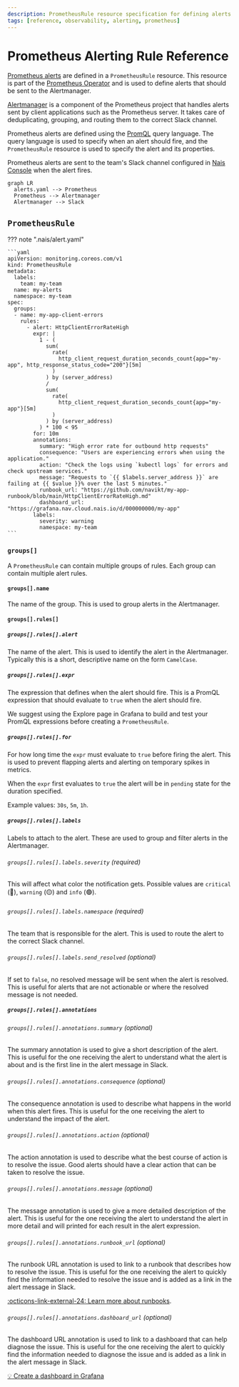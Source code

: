 ```yaml
---
description: PrometheusRule resource specification for defining alerts in Prometheus.
tags: [reference, observability, alerting, prometheus]
---
```


# Prometheus Alerting Rule Reference

[Prometheus alerts][prometheus-alerting-rule] are defined in a `PrometheusRule` resource. This resource is part of the [Prometheus Operator][prometheus-operator] and is used to define alerts that should be sent to the Alertmanager.

[Alertmanager][alertmanager] is a component of the Prometheus project that handles alerts sent by client applications such as the Prometheus server. It takes care of deduplicating, grouping, and routing them to the correct Slack channel.

Prometheus alerts are defined using the [PromQL](../../metrics/reference/promql.md) query language. The query language is used to specify when an alert should fire, and the `PrometheusRule` resource is used to specify the alert and its properties.

Prometheus alerts are sent to the team's Slack channel configured in [Nais Console](../../../operate/console.md) when the alert fires.

```mermaid
graph LR
  alerts.yaml --> Prometheus
  Prometheus --> Alertmanager
  Alertmanager --> Slack
```

[prometheus-operator]: https://github.com/prometheus-operator/prometheus-operator
[alertmanager]: https://prometheus.io/docs/alerting/latest/alertmanager/
[prometheus-alerting-rule]: https://prometheus.io/docs/prometheus/latest/configuration/alerting_rules/

## `PrometheusRule`

??? note ".nais/alert.yaml"

    ```yaml
    apiVersion: monitoring.coreos.com/v1
    kind: PrometheusRule
    metadata:
      labels:
        team: my-team
      name: my-alerts
      namespace: my-team
    spec:
      groups:
      - name: my-app-client-errors
        rules:
          - alert: HttpClientErrorRateHigh
            expr: |
              1 - (
                sum(
                  rate(
                    http_client_request_duration_seconds_count{app="my-app", http_response_status_code="200"}[5m]
                  )
                ) by (server_address)
                /
                sum(
                  rate(
                    http_client_request_duration_seconds_count{app="my-app"}[5m]
                  )
                ) by (server_address)
              ) * 100 < 95
            for: 10m
            annotations:
              summary: "High error rate for outbound http requests"
              consequence: "Users are experiencing errors when using the application."
              action: "Check the logs using `kubectl logs` for errors and check upstream services."
              message: "Requests to `{{ $labels.server_address }}` are failing at {{ $value }}% over the last 5 minutes."
              runbook_url: "https://github.com/navikt/my-app-runbook/blob/main/HttpClientErrorRateHigh.md"
              dashboard_url: "https://grafana.nav.cloud.nais.io/d/000000000/my-app"
            labels:
              severity: warning
              namespace: my-team
    ```

### `groups[]`

A `PrometheusRule` can contain multiple groups of rules. Each group can contain multiple alert rules.

#### `groups[].name`

The name of the group. This is used to group alerts in the Alertmanager.

#### `groups[].rules[]`

##### `groups[].rules[].alert`

The name of the alert. This is used to identify the alert in the Alertmanager. Typically this is a short, descriptive name on the form `CamelCase`.

##### `groups[].rules[].expr`

The expression that defines when the alert should fire. This is a PromQL expression that should evaluate to `true` when the alert should fire.

We suggest using the Explore page in Grafana to build and test your PromQL expressions before creating a `PrometheusRule`.

##### `groups[].rules[].for`

For how long time the `expr` must evaluate to `true` before firing the alert. This is used to prevent flapping alerts and alerting on temporary spikes in metrics.

When the `expr` first evaluates to `true` the alert will be in `pending` state for the duration specified.

Example values: `30s`, `5m`, `1h`.

##### `groups[].rules[].labels`

Labels to attach to the alert. These are used to group and filter alerts in the Alertmanager.

###### `groups[].rules[].labels.severity` (required)

This will affect what color the notification gets. Possible values are `critical` (🔴), `warning` (🟡) and `info` (🟢).

###### `groups[].rules[].labels.namespace` (required)

The team that is responsible for the alert. This is used to route the alert to the correct Slack channel.

###### `groups[].rules[].labels.send_resolved` (optional)

If set to `false`, no resolved message will be sent when the alert is resolved. This is useful for alerts that are not actionable or where the resolved message is not needed.

##### `groups[].rules[].annotations`

###### `groups[].rules[].annotations.summary` (optional)

The summary annotation is used to give a short description of the alert. This is useful for the one receiving the alert to understand what the alert is about and is the first line in the alert message in Slack.

###### `groups[].rules[].annotations.consequence` (optional)

The consequence annotation is used to describe what happens in the world when this alert fires. This is useful for the one receiving the alert to understand the impact of the alert.

###### `groups[].rules[].annotations.action` (optional)

The action annotation is used to describe what the best course of action is to resolve the issue. Good alerts should have a clear action that can be taken to resolve the issue.

###### `groups[].rules[].annotations.message` (optional)

The message annotation is used to give a more detailed description of the alert. This is useful for the one receiving the alert to understand the alert in more detail and will printed for each result in the alert expression.

###### `groups[].rules[].annotations.runbook_url` (optional)

The runbook URL annotation is used to link to a runbook that describes how to resolve the issue. This is useful for the one receiving the alert to quickly find the information needed to resolve the issue and is added as a link in the alert message in Slack.

[:octicons-link-external-24: Learn more about runbooks](https://www.atlassian.com/software/confluence/templates/devops-runbook).

###### `groups[].rules[].annotations.dashboard_url` (optional)

The dashboard URL annotation is used to link to a dashboard that can help diagnose the issue. This is useful for the one receiving the alert to quickly find the information needed to diagnose the issue and is added as a link in the alert message in Slack.

[:bulb: Create a dashboard in Grafana](../../metrics/how-to/dashboard.md)
